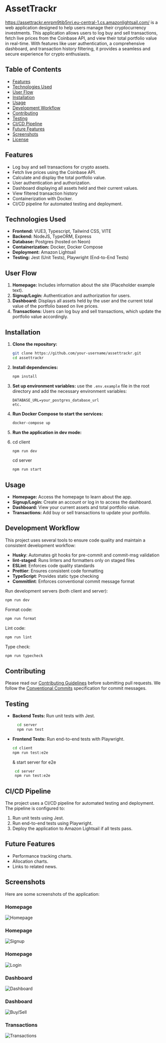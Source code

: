 # AssetTrackr

https://assettrackr.enrpm9tib5nri.eu-central-1.cs.amazonlightsail.com/
is a web application designed to help users manage their cryptocurrency investments. This application allows users to log buy and sell transactions, fetch live prices from the Coinbase API, and view their total portfolio value in real-time. With features like user authentication, a comprehensive dashboard, and transaction history filtering, it provides a seamless and secure experience for crypto enthusiasts.

## Table of Contents
- [Features](#features)
- [Technologies Used](#technologies-used)
- [User Flow](#user-flow)
- [Installation](#installation)
- [Usage](#usage)
- [Development Workflow](#development-workflow)
- [Contributing](#contributing)
- [Testing](#testing)
- [CI/CD Pipeline](#cicd-pipeline)
- [Future Features](#future-features)
- [Screenshots](#screenshots)
- [License](#license)

## Features
- Log buy and sell transactions for crypto assets.
- Fetch live prices using the Coinbase API.
- Calculate and display the total portfolio value.
- User authentication and authorization.
- Dashboard displaying all assets held and their current values.
- View filtered transaction history
- Containerization with Docker.
- CI/CD pipeline for automated testing and deployment.

## Technologies Used
- **Frontend:** VUE3, Typescript, Tailwind CSS, VITE
- **Backend:** NodeJS, TypeORM, Express
- **Database:** Postgres (hosted on Neon)
- **Containerization:** Docker, Docker Compose
- **Deployment:** Amazon Lightsail
- **Testing:** Jest (Unit Tests), Playwright (End-to-End Tests)

## User Flow
1. **Homepage:** Includes information about the site (Placeholder example text).
2. **Signup/Login:** Authentication and authorization for users.
3. **Dashboard:** Displays all assets held by the user and the current total value of the portfolio based on live prices.
4. **Transactions:** Users can log buy and sell transactions, which update the portfolio value accordingly.

## Installation
1. **Clone the repository:**
    ```bash
    git clone https://github.com/your-username/assettrackr.git
    cd assettrackr
    ```

2. **Install dependencies:**
    ```bash
    npm install
    ```

3. **Set up environment variables:** use the `.env.example` file in the root directory and add the necessary environment variables:
    ```env
    DATABASE_URL=your_postgres_database_url
    etc.
    ```

4. **Run Docker Compose to start the services:**
    ```bash
    docker-compose up
    ```

5. **Run the application in dev mode:**
6. cd client
    ```bash
    npm run dev
    ```
    cd server
    ```bash
    npm run start
    ```

## Usage
- **Homepage:** Access the homepage to learn about the app.
- **Signup/Login:** Create an account or log in to access the dashboard.
- **Dashboard:** View your current assets and total portfolio value.
- **Transactions:** Add buy or sell transactions to update your portfolio.

## Development Workflow
This project uses several tools to ensure code quality and maintain a consistent development workflow:

- **Husky**: Automates git hooks for pre-commit and commit-msg validation
- **lint-staged**: Runs linters and formatters only on staged files
- **ESLint**: Enforces code quality standards
- **Prettier**: Ensures consistent code formatting
- **TypeScript**: Provides static type checking
- **Commitlint**: Enforces conventional commit message format

Run development servers (both client and server):
```bash
npm run dev
```

Format code:
```bash
npm run format
```

Lint code:
```bash
npm run lint
```

Type check:
```bash
npm run typecheck
```

## Contributing
Please read our [Contributing Guidelines](./CONTRIBUTING.md) before submitting pull requests. We follow the [Conventional Commits](https://www.conventionalcommits.org/) specification for commit messages.

## Testing
- **Backend Tests:** Run unit tests with Jest.
  ```bash
    cd server
    npm run test
    ```
- **Frontend Tests:** Run end-to-end tests with Playwright.
    ```bash
    cd client
    npm run test:e2e
    ```
    & start server for e2e
   ```bash
    cd server
    npm run test:e2e
    ```

## CI/CD Pipeline
The project uses a CI/CD pipeline for automated testing and deployment. The pipeline is configured to:
1. Run unit tests using Jest.
2. Run end-to-end tests using Playwright.
3. Deploy the application to Amazon Lightsail if all tests pass.

## Future Features
- Performance tracking charts.
- Allocation charts.
- Links to related news.

## Screenshots
Here are some screenshots of the application:

### Homepage
![Homepage](./screenshots/homepage.png)

### Homepage
![Signup](./screenshots/signup-.png)

### Homepage
![Login](./screenshots/login-.png)

### Dashboard
![Dashboard](./screenshots/dashboard.png)

### Dashboard
![Buy/Sell](./screenshots/buy-sell.png)

### Transactions
![Transactions](./screenshots/transactions.png)

